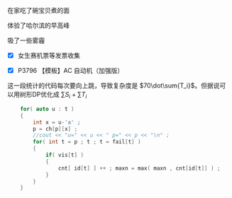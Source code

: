 
在家吃了碗宝贝煮的面

体验了哈尔滨的早高峰

吸了一些雾霾

- [x] 女生赛机票等发票收集

- [x] P3796 【模板】AC 自动机（加强版）

这一段统计的代码每次要向上跳，导致复杂度是 $`70\dot\sum{T_i}`$。但据说可以用树形DP优化成 $`\sum{S_i}+\sum{T_i}`$

```cpp
    for( auto u : t )
    {
        int x = u-'a' ;
        p = ch[p][x] ;
        //cout << "u=" << u << " p=" << p << "\n" ;
        for( int t = p ; t ; t = fail[t] )
        {
            if( vis[t] )
            {
                cnt[ id[t] ] ++ ; maxn = max( maxn , cnt[id[t]] ) ;
            }
        }
    }
```
